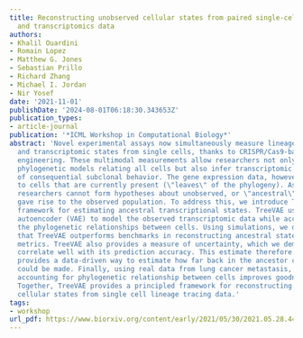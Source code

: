 ```yaml
---
title: Reconstructing unobserved cellular states from paired single-cell lineage tracing
  and transcriptomics data
authors:
- Khalil Ouardini
- Romain Lopez
- Matthew G. Jones
- Sebastian Prillo
- Richard Zhang
- Michael I. Jordan
- Nir Yosef
date: '2021-11-01'
publishDate: '2024-08-01T06:18:30.343653Z'
publication_types:
- article-journal
publication: '*ICML Workshop in Computational Biology*'
abstract: 'Novel experimental assays now simultaneously measure lineage relationships
  and transcriptomic states from single cells, thanks to CRISPR/Cas9-based genome
  engineering. These multimodal measurements allow researchers not only to build comprehensive
  phylogenetic models relating all cells but also infer transcriptomic determinants
  of consequential subclonal behavior. The gene expression data, however, is limited
  to cells that are currently present (\"leaves\" of the phylogeny). As a consequence,
  researchers cannot form hypotheses about unobserved, or \"ancestral\", states that
  gave rise to the observed population. To address this, we introduce TreeVAE: a probabilistic
  framework for estimating ancestral transcriptional states. TreeVAE uses a variational
  autoencoder (VAE) to model the observed transcriptomic data while accounting for
  the phylogenetic relationships between cells. Using simulations, we demonstrate
  that TreeVAE outperforms benchmarks in reconstructing ancestral states on several
  metrics. TreeVAE also provides a measure of uncertainty, which we demonstrate to
  correlate well with its prediction accuracy. This estimate therefore potentially
  provides a data-driven way to estimate how far back in the ancestor chain predictions
  could be made. Finally, using real data from lung cancer metastasis, we show that
  accounting for phylogenetic relationship between cells improves goodness of fit.
  Together, TreeVAE provides a principled framework for reconstructing unobserved
  cellular states from single cell lineage tracing data.'
tags:
- workshop
url_pdf: https://www.biorxiv.org/content/early/2021/05/30/2021.05.28.446021
---
```

